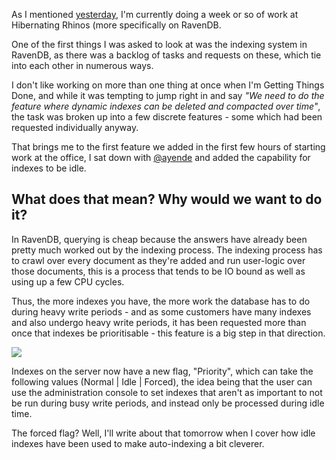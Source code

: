 As I mentioned [yesterday](/entries/working-at-hibernating-rhinos.html), I'm currently doing a week or so of work at Hibernating Rhinos (more specifically on RavenDB.

One of the first things I was asked to look at was the indexing system in RavenDB, as there was a backlog of tasks and requests on these, which tie into each other in numerous ways.

I don't like working on more than one thing at once when I'm Getting Things Done, and while it was tempting to jump right in and say *"We need to do the feature where dynamic indexes can be deleted and compacted over time"*, the task was broken up into a few discrete features - some which had been requested individually anyway.

That brings me to the first feature we added in the first few hours of starting work at the office, I sat down with [@ayende](http://twitter.com/ayende) and added the capability for indexes to be idle.

What does that mean? Why would we want to do it? 
--------------------------------

In RavenDB, querying is cheap because the answers have already been pretty much worked out by the indexing process. The indexing process has to crawl over every document as they're added and run user-logic over those documents, this is a process that tends to be IO bound as well as using up a few CPU cycles.

Thus, the more indexes you have, the more work the database has to do during heavy write periods - and as some customers have many indexes and also undergo heavy write periods, it has been requested more than once that indexes be prioritisable - this feature is a big step in that direction. 

![](/img/idlewis.png)

Indexes on the server now have a new flag, "Priority", which can take the following values (Normal | Idle | Forced), the idea being that the user can use the administration console to set indexes that aren't as important to not be run during busy write periods, and instead only be processed during idle time.

The forced flag? Well, I'll write about that tomorrow when I cover how idle indexes have been used to make auto-indexing a bit cleverer.
